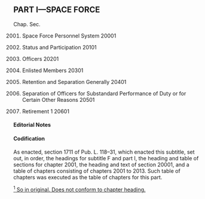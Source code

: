 PART I—SPACE FORCE
----------

Chap. Sec.

2001. Space Force Personnel System 20001

2003. Status and Participation 20101

2005. Officers 20201

2007. Enlisted Members 20301

2009. Retention and Separation Generally 20401

2011. Separation of Officers for Substandard Performance of Duty or for Certain Other Reasons 20501

2013. Retirement 1 20601

#### **Editorial Notes** ####

#### Codification ####

As enacted, section 1711 of Pub. L. 118–31, which enacted this subtitle, set out, in order, the headings for subtitle F and part I, the heading and table of sections for chapter 2001, the heading and text of section 20001, and a table of chapters consisting of chapters 2001 to 2013. Such table of chapters was executed as the table of chapters for this part.

[<sup>1</sup> So in original. Does not conform to chapter heading.](#PARTI_1)